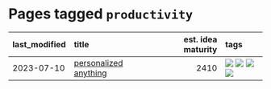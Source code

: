 # Pages tagged `productivity`

|last_modified|title|est. idea maturity|tags
|:---|:---|---:|:---|
|2023-07-10|[personalized anything](../personalized_anything.md)|2410|[![](https://img.shields.io/badge/tag-gdpr_data_export-496a1)](../tags/gdpr_data_export.md) [![](https://img.shields.io/badge/tag-llm-683f3)](../tags/llm.md) [![](https://img.shields.io/badge/tag-personalization-96bcc)](../tags/personalization.md) [![](https://img.shields.io/badge/tag-productivity-77485f)](../tags/productivity.md)|